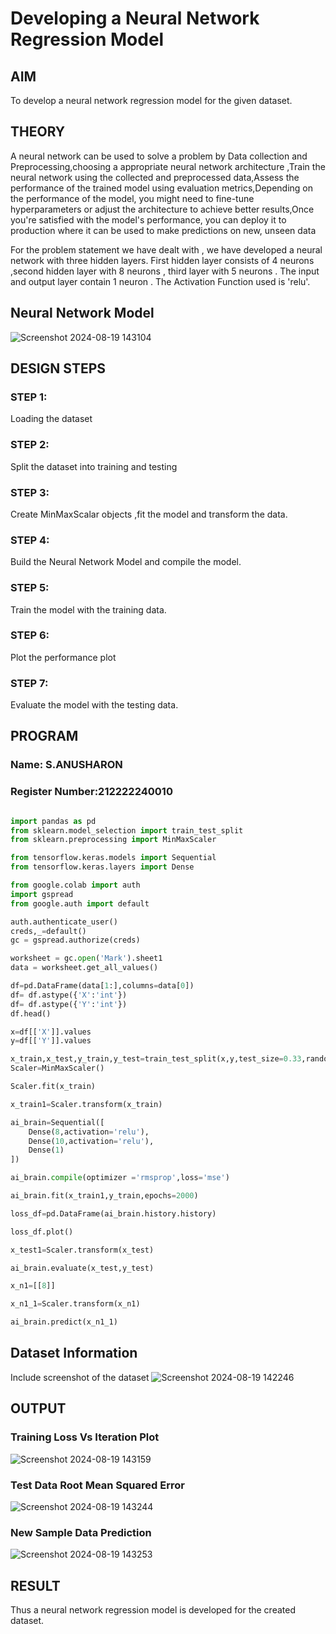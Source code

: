 # Developing a Neural Network Regression Model

## AIM

To develop a neural network regression model for the given dataset.

## THEORY
A neural network can be used to solve a problem by Data collection and Preprocessing,choosing a appropriate neural network architecture ,Train the neural network using the collected and preprocessed data,Assess the performance of the trained model using evaluation metrics,Depending on the performance of the model, you might need to fine-tune hyperparameters or adjust the architecture to achieve better results,Once you're satisfied with the model's performance, you can deploy it to production where it can be used to make predictions on new, unseen data

For the problem statement we have dealt with , we have developed a neural network with three hidden layers. First hidden layer consists of 4 neurons ,second hidden layer with 8 neurons , third layer with 5 neurons . The input and output layer contain 1 neuron . The Activation Function used is 'relu'.
## Neural Network Model

![Screenshot 2024-08-19 143104](https://github.com/user-attachments/assets/e6744192-afc7-49f7-a7ba-a075465279fc)

## DESIGN STEPS

### STEP 1:

Loading the dataset

### STEP 2:

Split the dataset into training and testing

### STEP 3:

Create MinMaxScalar objects ,fit the model and transform the data.

### STEP 4:

Build the Neural Network Model and compile the model.

### STEP 5:

Train the model with the training data.

### STEP 6:

Plot the performance plot

### STEP 7:

Evaluate the model with the testing data.

## PROGRAM
### Name: S.ANUSHARON
### Register Number:212222240010
```python

import pandas as pd
from sklearn.model_selection import train_test_split
from sklearn.preprocessing import MinMaxScaler

from tensorflow.keras.models import Sequential
from tensorflow.keras.layers import Dense

from google.colab import auth
import gspread
from google.auth import default

auth.authenticate_user()
creds,_=default()
gc = gspread.authorize(creds)

worksheet = gc.open('Mark').sheet1
data = worksheet.get_all_values()

df=pd.DataFrame(data[1:],columns=data[0])
df= df.astype({'X':'int'})
df= df.astype({'Y':'int'})
df.head()

x=df[['X']].values
y=df[['Y']].values

x_train,x_test,y_train,y_test=train_test_split(x,y,test_size=0.33,random_state=33)
Scaler=MinMaxScaler()

Scaler.fit(x_train)

x_train1=Scaler.transform(x_train)

ai_brain=Sequential([
    Dense(8,activation='relu'),
    Dense(10,activation='relu'),
    Dense(1)
])

ai_brain.compile(optimizer ='rmsprop',loss='mse')

ai_brain.fit(x_train1,y_train,epochs=2000)

loss_df=pd.DataFrame(ai_brain.history.history)

loss_df.plot()

x_test1=Scaler.transform(x_test)

ai_brain.evaluate(x_test,y_test)

x_n1=[[8]]

x_n1_1=Scaler.transform(x_n1)

ai_brain.predict(x_n1_1)

```
## Dataset Information

Include screenshot of the dataset
![Screenshot 2024-08-19 142246](https://github.com/user-attachments/assets/f6e2b544-eb6e-4f5a-8fad-a10a086eec19)


## OUTPUT

### Training Loss Vs Iteration Plot

![Screenshot 2024-08-19 143159](https://github.com/user-attachments/assets/80b0cfc8-9ff0-480e-8050-45726e5c980c)


### Test Data Root Mean Squared Error

![Screenshot 2024-08-19 143244](https://github.com/user-attachments/assets/903532d0-ef0d-45ef-a25a-0d0a1c6098b0)


### New Sample Data Prediction

![Screenshot 2024-08-19 143253](https://github.com/user-attachments/assets/1c68ee82-e3bd-49ce-a739-b3eabcad49a9)


## RESULT
Thus a neural network regression model is developed for the created dataset.
